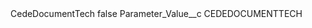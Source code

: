 <?xml version="1.0" encoding="UTF-8"?>
<CustomMetadata xmlns="http://soap.sforce.com/2006/04/metadata" xmlns:xsi="http://www.w3.org/2001/XMLSchema-instance" xmlns:xsd="http://www.w3.org/2001/XMLSchema">
    <label>CedeDocumentTech</label>
    <protected>false</protected>
    <values>
        <field>Parameter_Value__c</field>
        <value xsi:type="xsd:string">CEDEDOCUMENTTECH</value>
    </values>
</CustomMetadata>
